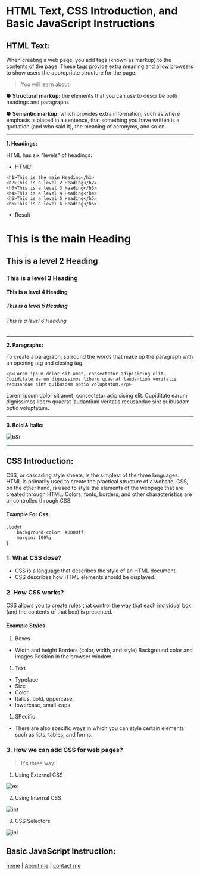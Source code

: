 # HTML Text, CSS Introduction, and Basic JavaScript Instructions

## HTML Text:

When creating a web page, you add tags
(known as markup) to the contents of the
page. These tags provide extra meaning
and allow browsers to show users the
appropriate structure for the page.

> You will learn about:

● **Structural markup:** the elements that you can use to
describe both headings and paragraphs

● **Semantic markup:** which provides extra information; such as where emphasis is placed in a sentence, that something you have written is a quotation (and who said it), the meaning of acronyms, and so on

---

**1. Headings:**

 HTML has six "levels" of headings:

* HTML:

``` 
<h1>This is the main Heading</h1>
<h2>This is a level 2 Heading</h2>
<h3>This is a level 3 Heading</h3>
<h4>This is a level 4 Heading</h4>
<h5>This is a level 5 Heading</h5>
<h6>This is a level 6 Heading</h6>

```

* Result

# This is the main Heading

## This is a level 2 Heading

### This is a level 3 Heading

#### This is a level 4 Heading

##### This is a level 5 Heading

###### This is a level 6 Heading

--- 

**2. Paragraphs:**

To create a paragraph, surround the words that make up the paragraph with an opening tag and closing tag.

``` 
<p>Lorem ipsum dolor sit amet, consectetur adipisicing elit. Cupiditate earum dignissimos libero quaerat laudantium veritatis recusandae sint quibusdam optio voluptatum.</p>
```

Lorem ipsum dolor sit amet, consectetur adipisicing elit. Cupiditate earum dignissimos libero quaerat laudantium veritatis recusandae sint quibusdam optio voluptatum.
 
 ---
**3. Bold & Italic:**

![b&i](./img/b&i.png)

---

## CSS Introduction:

CSS, or cascading style sheets, is the simplest of the three languages. HTML is primarily used to create the practical structure of a website. CSS, on the other hand, is used to style the elements of the webpage that are created through HTML. Colors, fonts, borders, and other characteristics are all controlled through CSS.

#### Example For Css:

``` 
.body{
    background-color: #0000ff;
    margin: 100%;
}
```

### 1. What CSS dose?

* CSS is a language that describes the style of an HTML document.
* CSS describes how HTML elements should be displayed.

### 2. How CSS works?

CSS allows you to create rules that control the
way that each individual box (and the contents
of that box) is presented.

#### Example Styles:

1. Boxes

* Width and height Borders (color, width, and style) Background color and images Position in the browser window.

1. Text

* Typeface
* Size
* Color
* Italics, bold, uppercase, 
* lowercase, small-caps

1. SPecific

* There are also specific ways in which you can style certain elements such as lists, tables, and forms.

### 3. How we can add CSS for web pages?
>it's three way:

1. Using External CSS

![ex](./img/ex.png)

2. Using Internal CSS

![int](./img/int.png)

3. CSS Selectors

![inl](./img/inl.png)


## Basic JavaScript Instruction:

[home](/README.md) | [About me](/about-me.md) | [contact me](/contact-me.md)
